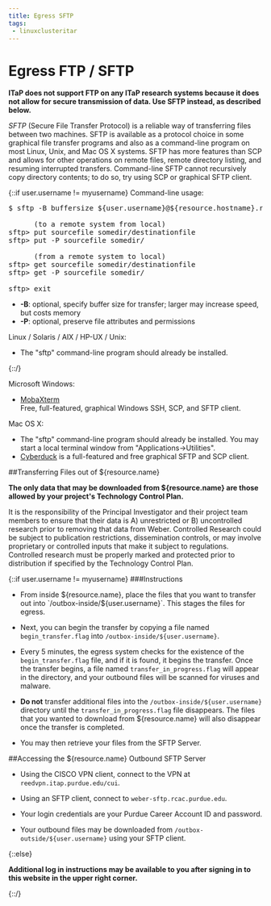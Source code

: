 ```yaml
---
title: Egress SFTP
tags:
 - linuxclusteritar
---
```


# Egress FTP / SFTP

**ITaP does not support FTP on any ITaP research systems because it does not allow for secure transmission of data. Use SFTP instead, as described below.**

<em>SFTP</em> (Secure File Transfer Protocol) is a reliable way of transferring files between two machines.  SFTP is available as a protocol choice in some graphical file transfer programs and also as a command-line program on most Linux, Unix, and Mac OS X systems.  SFTP has more features than SCP and allows for other operations on remote files, remote directory listing, and resuming interrupted transfers.  Command-line SFTP cannot recursively copy directory contents; to do so, try using SCP or graphical SFTP client.

{::if user.username != myusername}
Command-line usage:

<pre>$ sftp -B buffersize ${user.username}@${resource.hostname}.rcac.purdue.edu

      (to a remote system from local)
sftp&gt; put sourcefile somedir/destinationfile
sftp&gt; put -P sourcefile somedir/

      (from a remote system to local)
sftp&gt; get sourcefile somedir/destinationfile
sftp&gt; get -P sourcefile somedir/

sftp&gt; exit
</pre>

<ul>
 <li><strong>-B</strong>:  optional, specify buffer size for transfer; larger may increase speed, but costs memory</li>
 <li><strong>-P</strong>:  optional, preserve file attributes and permissions</li>
</ul>
 <p>Linux / Solaris / AIX / HP-UX / Unix:</p>
<ul>
 <li>The "sftp" command-line program should already be installed.</li>
</ul>
{::/}

Microsoft Windows:

<ul>
        <li>
                <a href="https://mobaxterm.mobatek.net/download.html" target="_blank" rel="noopener">MobaXterm</a><br />
                Free, full-featured, graphical Windows SSH, SCP, and SFTP client.
        </li>

</ul>

Mac OS X:

<ul>
 <li>The "sftp" command-line program should already be installed.  You may start a local terminal window from "Applications-&gt;Utilities".</li>
 <li><a href="https://cyberduck.io/" target="_blank" rel="noopener">Cyberduck</a> is a full-featured and free graphical SFTP and SCP client.</li>
</ul>

##Transferring Files out of ${resource.name}

<strong> The only data that may be downloaded from ${resource.name} are those allowed by your project's Technology Control Plan.</strong>

It is the responsibility of the Principal Investigator and their project team members to ensure that their data is A) unrestricted or B) uncontrolled research prior to removing that data from Weber.  Controlled Research could be subject to publication restrictions, dissemination controls, or may involve proprietary or controlled inputs that make it subject to regulations. Controlled research must be properly marked and protected prior to distribution if specified by the Technology Control Plan.

{::if user.username != myusername}
###Instructions

- From inside ${resource.name}, place the files that you want to transfer out into `/outbox-inside/${user.username}`.  This stages the files for egress.

- Next, you can begin the transfer by copying a file named `begin_transfer.flag` into `/outbox-inside/${user.username}`.

- Every 5 minutes, the egress system checks for the existence of the `begin_transfer.flag` file, and if it is found, it begins the transfer.  Once the transfer begins, a file named `transfer_in_progress.flag` will appear in the directory, and your outbound files will be scanned for viruses and malware.

- <strong>Do not</strong> transfer additional files into the `/outbox-inside/${user.username}` directory until the `transfer_in_progress.flag` file disappears. The files that you wanted to download from ${resource.name} will also disappear once the transfer is completed.

- You may then retrieve your files from the SFTP Server.

##Accessing the ${resource.name} Outbound SFTP Server

- Using the CISCO VPN client, connect to the VPN at `reedvpn.itap.purdue.edu/cui`.

- Using an SFTP client, connect to `weber-sftp.rcac.purdue.edu`. 

- Your login credentials are your Purdue Career Account ID and password.

- Your outbound files may be downloaded from `/outbox-outside/${user.username}` using your SFTP client.

{::else}

<strong>Additional log in instructions may be available to you after signing in to this website in the upper right corner.</strong>

{::/}